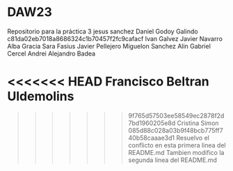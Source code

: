 # DAW23
Repositorio para la práctica 3
jesus sanchez
Daniel Godoy Galindo
c81da02eb7018a8686324c1b70457f2fc9cafacf
Ivan Galvez
Javier Navarro
Alba Gracia
Sara Fasius
Javier Pellejero
Miguelon Sanchez
Alin Gabriel Cercel
Andrei Alejandro Badea

<<<<<<< HEAD
Francisco Beltran Uldemolins
=======
>>>>>>> 9f765d57503ee58549ec2878f2d7bd1960205e8d
Cristina Simon
>>>>>>> 085d88c028a03b9f48bcb775ff740b58caaae3d1
Resuelvo el conflicto en esta primera linea del README.md
Tambien modifico la segunda linea del README.md
